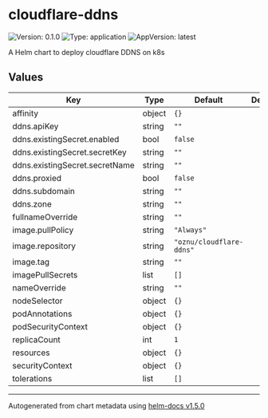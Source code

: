 # cloudflare-ddns

![Version: 0.1.0](https://img.shields.io/badge/Version-0.1.0-informational?style=flat-square) ![Type: application](https://img.shields.io/badge/Type-application-informational?style=flat-square) ![AppVersion: latest](https://img.shields.io/badge/AppVersion-latest-informational?style=flat-square)

A Helm chart to deploy cloudflare DDNS on k8s

## Values

| Key | Type | Default | Description |
|-----|------|---------|-------------|
| affinity | object | `{}` |  |
| ddns.apiKey | string | `""` |  |
| ddns.existingSecret.enabled | bool | `false` |  |
| ddns.existingSecret.secretKey | string | `""` |  |
| ddns.existingSecret.secretName | string | `""` |  |
| ddns.proxied | bool | `false` |  |
| ddns.subdomain | string | `""` |  |
| ddns.zone | string | `""` |  |
| fullnameOverride | string | `""` |  |
| image.pullPolicy | string | `"Always"` |  |
| image.repository | string | `"oznu/cloudflare-ddns"` |  |
| image.tag | string | `""` |  |
| imagePullSecrets | list | `[]` |  |
| nameOverride | string | `""` |  |
| nodeSelector | object | `{}` |  |
| podAnnotations | object | `{}` |  |
| podSecurityContext | object | `{}` |  |
| replicaCount | int | `1` |  |
| resources | object | `{}` |  |
| securityContext | object | `{}` |  |
| tolerations | list | `[]` |  |

----------------------------------------------
Autogenerated from chart metadata using [helm-docs v1.5.0](https://github.com/norwoodj/helm-docs/releases/v1.5.0)
